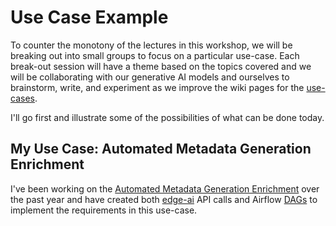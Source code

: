 # Use Case Example
To counter the monotony of the lectures in this workshop, we will be breaking
out into small groups to focus on a particular use-case. Each break-out session
will have a theme based on the topics covered and we will be collaborating with
our generative AI models and ourselves to brainstorm, write, and experiment
as we improve the wiki pages for the [use-cases](https://github.com/folio-labs/ai-workflows/wiki).

I'll go first and illustrate some of the possibilities of what can be done today.

## My Use Case: Automated Metadata Generation Enrichment
I've been working on the [Automated Metadata Generation Enrichment](https://github.com/folio-labs/ai-workflows/wiki/Automated-Metadata-Generation-Enrichment)
over the past year and have created both [edge-ai](https://github.com/folio-labs/edge-ai/) API calls
and Airflow [DAGs](https://github.com/folio-labs/ai-workflows/tree/main/src/folio_ai_workflows/dags/inventory)
to implement the requirements in this use-case.
